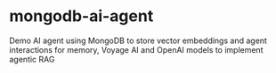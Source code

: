 # mongodb-ai-agent
Demo AI agent using MongoDB to store vector embeddings and agent interactions for memory, Voyage AI and OpenAI models to implement agentic RAG
